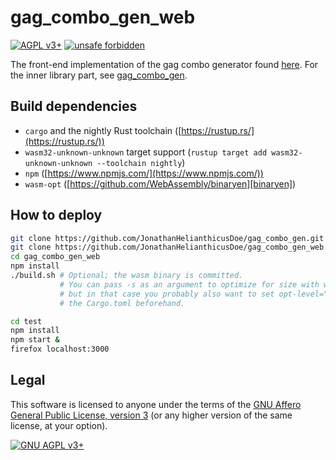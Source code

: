 # gag\_combo\_gen\_web

[![AGPL v3+](https://img.shields.io/badge/license-GNU%20AGPL%20v3%2B-663366)](./LICENSE)
[![unsafe forbidden](https://img.shields.io/badge/unsafe-forbidden-success.svg)](https://github.com/rust-secure-code/safety-dance/)

The front-end implementation of the gag combo generator found
[here](https://zz.nfshost.com/). For the inner library part, see
[gag\_combo\_gen](https://github.com/JonathanHelianthicusDoe/gag_combo_gen).

## Build dependencies

* `cargo` and the nightly Rust toolchain
  ([https://rustup.rs/](https://rustup.rs/))
* `wasm32-unknown-unknown` target support
  (`rustup target add wasm32-unknown-unknown --toolchain nightly`)
* `npm` ([https://www.npmjs.com/](https://www.npmjs.com/))
* `wasm-opt` ([https://github.com/WebAssembly/binaryen][binaryen])

## How to deploy

```bash
git clone https://github.com/JonathanHelianthicusDoe/gag_combo_gen.git
git clone https://github.com/JonathanHelianthicusDoe/gag_combo_gen_web.git
cd gag_combo_gen_web
npm install
./build.sh # Optional; the wasm binary is committed.
           # You can pass -s as an argument to optimize for size with wasm-opt,
           # but in that case you probably also want to set opt-level="z" in
           # the Cargo.toml beforehand.

cd test
npm install
npm start &
firefox localhost:3000
```

## Legal

This software is licensed to anyone under the terms of the [GNU Affero General
Public License, version 3](https://www.gnu.org/licenses/agpl-3.0.en.html) (or
any higher version of the same license, at your option).

[![GNU AGPL v3+](https://www.gnu.org/graphics/agplv3-with-text-162x68.png
"GNU AGPL v3+")](https://www.gnu.org/licenses/agpl-3.0.en.html)

[binaryen]: https://github.com/WebAssembly/binaryen
